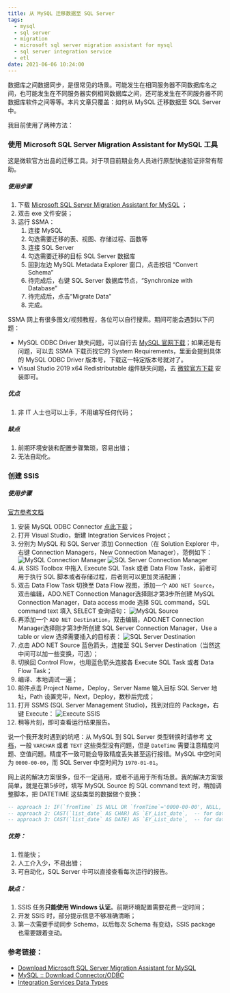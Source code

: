 ```yaml
---
title: 从 MySQL 迁移数据至 SQL Server
tags:
  - mysql
  - sql server
  - migration
  - microsoft sql server migration assistant for mysql
  - sql server integration service
  - etl
date: 2021-06-06 10:24:00
---
```


数据库之间数据同步，是很常见的场景。可能发生在相同服务器不同数据库名之间，也可能发生在不同服务器实例相同数据库之间，还可能发生在不同服务器不同数据库软件之间等等。本片文章只覆盖：如何从 MySQL 迁移数据至 SQL Server 中。

我目前使用了两种方法：

### 使用 Microsoft SQL Server Migration Assistant for MySQL 工具

这是微软官方出品的迁移工具。对于项目前期业务人员进行原型快速验证非常有帮助。

##### 使用步骤

1. 下载 [Microsoft SQL Server Migration Assistant for MySQL](https://www.microsoft.com/en-us/download/details.aspx?id=54257) ；
2. 双击 exe 文件安装；
3. 运行 SSMA：
    1. 连接 MySQL
    2. 勾选需要迁移的表、视图、存储过程、函数等
    3. 连接 SQL Server
    4. 勾选需要迁移的目标 SQL Server 数据库
    5. 回到左边 MySQL Metadata Explorer 窗口，点击按钮 “Convert Schema”
    6. 待完成后，右键 SQL Server 数据库节点，“Synchronize with Database”
    7. 待完成后，点击“Migrate Data”
    8. 完成。

SSMA 网上有很多图文/视频教程，各位可以自行搜索。期间可能会遇到以下问题：

- MySQL ODBC Driver 缺失问题，可以自行去 [MySQL 官网下载](https://www.mysql.com/products/connector/)；如果还是有问题，可以去 SSMA 下载页找它的 System Requirements，里面会提到具体的 MySQL ODBC Driver 版本号，下载这一特定版本号就对了。
- Visual Studio 2019 x64 Redistributable 组件缺失问题，去 [微软官方下载](https://support.microsoft.com/en-us/topic/the-latest-supported-visual-c-downloads-2647da03-1eea-4433-9aff-95f26a218cc0) 安装即可。

##### 优点
1. 非 IT 人士也可以上手，不用编写任何代码；

##### 缺点
1. 前期环境安装和配置步骤繁琐，容易出错；
2. 无法自动化。

### 创建 SSIS

##### 使用步骤

[官方参考文档](https://docs.microsoft.com/en-us/sql/integration-services/lesson-1-create-a-project-and-basic-package-with-ssis?view=sql-server-ver15)

1. 安装 MySQL ODBC Connector [点此下载](https://dev.mysql.com/downloads/connector/odbc/)；
2. 打开 Visual Studio，新建 Integration Services Project； 
3. 分别为 MySQL 和 SQL Server 添加 Connection（在 Solution Explorer 中，右键 Connection Managers，New Connection Manager），范例如下：
![MySQL Connection Manager](/img/migrate-data-from-MySQL-to-SQL-Server/MySQL-connection-manager.jpg)
![SQL Server Connection Manager](/img/migrate-data-from-MySQL-to-SQL-Server/SQL-Server-connection-manager.jpg)
4. 从 SSIS Toolbox 中拖入 Execute SQL Task 或者 Data Flow Task，前者可用于执行 SQL 脚本或者存储过程，后者则可以更加灵活配置；
5. 双击 Data Flow Task 切换至 Data Flow 视图，添加一个 `ADO NET Source`，双击编辑，ADO.NET Connection Manager选择刚才第3步所创建 MySQL Connection Manager，Data access mode 选择 SQL command，SQL command text 填入 SELECT 查询语句：
![MySQL Source](/img/migrate-data-from-MySQL-to-SQL-Server/MySQL-ADO.NET-Source.jpg)
6. 再添加一个 `ADO NET Destination`，双击编辑，ADO.NET Connection Manager选择刚才第3步所创建 SQL Server Connection Manager，Use a table or view 选择需要插入的目标表：
![SQL Server Destination](/img/migrate-data-from-MySQL-to-SQL-Server/SQL-Server-ADO.NET-Source.jpg)
7. 点击 ADO NET Source 蓝色箭头，连接至 SQL Server Destination（当然这中间可以加一些变换，可选）；
8. 切换回 Control Flow，也用蓝色箭头连接各 Execute SQL Task 或者 Data Flow Task；
9. 编译、本地调试一遍；
10. 邮件点击 Project Name，Deploy，Server Name 输入目标 SQL Server 地址，Path 设置完毕，Next，Deploy，数秒后完成；
11. 打开 SSMS (SQL Server Management Studio)，找到对应的 Package，右键 Execute：
![Execute SSIS](/img/migrate-data-from-MySQL-to-SQL-Server/execute-SSIS.jpg)
12. 稍等片刻，即可查看运行结果报告。

说一个我开发时遇到的坑吧：从 MySQL 到 SQL Server 类型转换时请参考 [文档](https://docs.microsoft.com/en-us/sql/integration-services/data-flow/integration-services-data-types?view=sql-server-ver15)，一般 `VARCHAR` 或者 `TEXT` 这些类型没有问题，但是 `DateTime` 需要注意精度问题、空值问题。精度不一致可能会导致精度丢失甚至运行报错。MySQL 中空时间为 `0000-00-00`，而 SQL Server 中空时间为 `1970-01-01`。

网上说的解决方案很多，但不一定适用，或者不适用于所有场景。我的解决方案很简单，就是在第5步时，填写 MySQL Source 的 SQL command text 时，稍加调整脚本，把 DATETIME 这些类型的数据做个变换：

```sql
-- approach 1: IF(`fromTime` IS NULL OR `fromTime`='0000-00-00', NULL, DATE_FORMAT(`fromTime`, '%Y-%m-%d')) AS `fromTime`,  -- for nullable date type
-- approach 2: CAST(`list_date` AS CHAR) AS `EY_List_date`,  -- for datetime type
-- approach 3: CAST(`list_date` AS DATE) AS `EY_List_date`,  -- for date type
```

##### 优势：
1. 性能快；
2. 人工介入少，不易出错；
3. 可自动化，SQL Server 中可以直接查看每次运行的报告。

##### 缺点：
1. SSIS 任务**只能使用 Windows 认证**。前期环境配置需要花费一定时间；
2. 开发 SSIS 时，部分提示信息不够准确清晰；
3. 第一次需要手动同步 Schema，以后每次 Schema 有变动，SSIS package 也需要跟着变动。

### 参考链接：

- [Download Microsoft SQL Server Migration Assistant for MySQL](https://www.microsoft.com/en-us/download/details.aspx?id=54257)
- [MySQL :: Download Connector/ODBC](https://dev.mysql.com/downloads/connector/odbc/)
- [Integration Services Data Types](https://docs.microsoft.com/en-us/sql/integration-services/data-flow/integration-services-data-types?view=sql-server-ver15)
